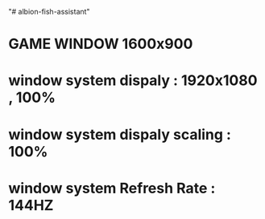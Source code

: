 "# albion-fish-assistant" 

# GAME WINDOW 1600x900
# window system dispaly : 1920x1080 , 100% 
# window system dispaly scaling : 100% 
# window system Refresh Rate : 144HZ 